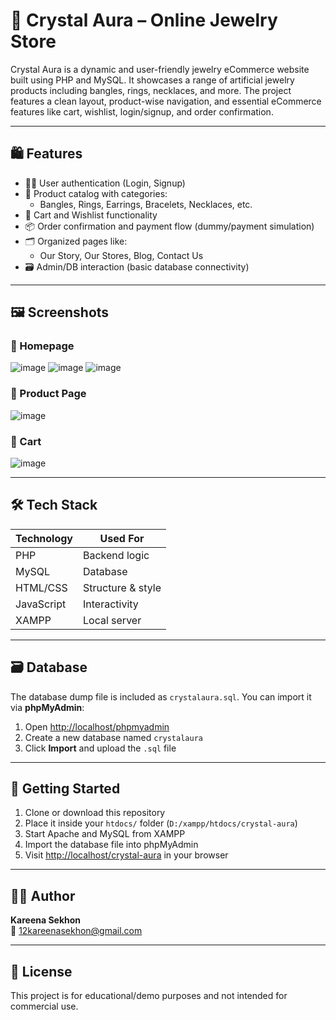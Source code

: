 # 💎 Crystal Aura – Online Jewelry Store

Crystal Aura is a dynamic and user-friendly jewelry eCommerce website built using PHP and MySQL. It showcases a range of artificial jewelry products including bangles, rings, necklaces, and more. The project features a clean layout, product-wise navigation, and essential eCommerce features like cart, wishlist, login/signup, and order confirmation.

---

## 🛍️ Features

- 👩‍💻 User authentication (Login, Signup)
- 💍 Product catalog with categories:
  - Bangles, Rings, Earrings, Bracelets, Necklaces, etc.
- 🛒 Cart and Wishlist functionality
- 📦 Order confirmation and payment flow (dummy/payment simulation)
- 🗂️ Organized pages like:
  - Our Story, Our Stores, Blog, Contact Us
- 🗃️ Admin/DB interaction (basic database connectivity)

---

## 🖼️ Screenshots



### 🔹 Homepage
![image](https://github.com/user-attachments/assets/00641381-7a25-4fee-ad84-3ce3e2d1261b)
![image](https://github.com/user-attachments/assets/2ffcd960-1fa2-481e-a7b0-c7aa5044b979)
![image](https://github.com/user-attachments/assets/0e10f542-d3ae-47fa-b167-1f7de8fadefe)




### 🔹 Product Page
![image](https://github.com/user-attachments/assets/ce560c7f-f18f-43fb-815c-46b6fb76fc38)


### 🔹 Cart
![image](https://github.com/user-attachments/assets/f105ccfe-c198-4db3-9f42-e2ca2abf5357)


---

## 🛠️ Tech Stack

| Technology | Used For         |
|------------|------------------|
| PHP        | Backend logic    |
| MySQL      | Database         |
| HTML/CSS   | Structure & style|
| JavaScript | Interactivity    |
| XAMPP      | Local server     |

---

## 🗃️ Database

The database dump file is included as `crystalaura.sql`. You can import it via **phpMyAdmin**:
1. Open [http://localhost/phpmyadmin](http://localhost/phpmyadmin)
2. Create a new database named `crystalaura`
3. Click **Import** and upload the `.sql` file

---

## 🚀 Getting Started

1. Clone or download this repository
2. Place it inside your `htdocs/` folder (`D:/xampp/htdocs/crystal-aura`)
3. Start Apache and MySQL from XAMPP
4. Import the database file into phpMyAdmin
5. Visit [http://localhost/crystal-aura](http://localhost/crystal-aura) in your browser

---

## 🙋‍♀️ Author

**Kareena Sekhon**  
📧 [12kareenasekhon@gmail.com](mailto:12kareenasekhon@gmail.com)

---

## 📌 License

This project is for educational/demo purposes and not intended for commercial use.
